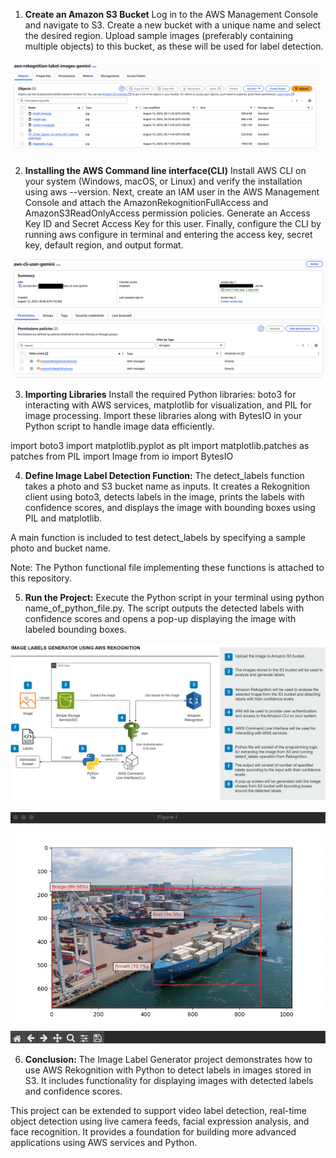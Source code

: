 1. **Create an Amazon S3 Bucket**
Log in to the AWS Management Console and navigate to S3. Create a new bucket with a unique name and select the desired region. Upload sample images (preferably containing multiple objects) to this bucket, as these will be used for label detection.

![alt text](1.png)

2. **Installing the AWS Command line interface(CLI)**
Install AWS CLI on your system (Windows, macOS, or Linux) and verify the installation using aws --version. Next, create an IAM user in the AWS Management Console and attach the AmazonRekognitionFullAccess and AmazonS3ReadOnlyAccess permission policies. Generate an Access Key ID and Secret Access Key for this user. Finally, configure the CLI by running aws configure in terminal and entering the access key, secret key, default region, and output format.

![alt text](2.png)

3. **Importing Libraries**
Install the required Python libraries: boto3 for interacting with AWS services, matplotlib for visualization, and PIL for image processing. Import these libraries along with BytesIO in your Python script to handle image data efficiently.

import boto3
import matplotlib.pyplot as plt
import matplotlib.patches as patches
from PIL import Image
from io import BytesIO

4. **Define Image Label Detection Function:**
The detect_labels function takes a photo and S3 bucket name as inputs. It creates a Rekognition client using boto3, detects labels in the image, prints the labels with confidence scores, and displays the image with bounding boxes using PIL and matplotlib.

A main function is included to test detect_labels by specifying a sample photo and bucket name.

Note: The Python functional file implementing these functions is attached to this repository. 


5. **Run the Project:**
Execute the Python script in your terminal using python name_of_python_file.py. The script outputs the detected labels with confidence scores and opens a pop-up displaying the image with labeled bounding boxes.

![alt text](100-1.png)

![alt text](102-1.png)

6. **Conclusion:**
The Image Label Generator project demonstrates how to use AWS Rekognition with Python to detect labels in images stored in S3. It includes functionality for displaying images with detected labels and confidence scores.

This project can be extended to support video label detection, real-time object detection using live camera feeds, facial expression analysis, and face recognition. It provides a foundation for building more advanced applications using AWS services and Python.

